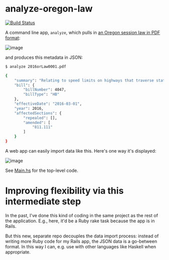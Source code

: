 # analyze-oregon-law

[![Build Status](https://travis-ci.org/public-law/oregon-law-parser.svg?branch=master)](https://travis-ci.org/public-law/oregon-law-parser)

A command line app, `analyze`, which pulls in [an Oregon session law in PDF format](https://www.oregonlegislature.gov/bills_laws/lawsstatutes/2016orLaw0001.pdf):

![image](https://raw.githubusercontent.com/dogweather/analyze-ors-amendment-haskell/master/fixtures/typical-pdf.png)

and produces this metadata in JSON:


```bash
$ analyze 2016orLaw0001.pdf

{
    "summary": "Relating to speed limits on highways that traverse state lines; creating new provisions; amending ORS 811.111; and declaring an emergency.",
    "bill": {
        "billNumber": 4047,
        "billType": "HB"
    }, 
    "effectiveDate": "2016-03-01",
    "year": 2016,
    "affectedSections": {
        "repealed": [],
        "amended": [
            "811.111"
        ]
    }
}
```

A web app can easily import data like this. Here's one way it's displayed:

![image](https://raw.githubusercontent.com/dogweather/analyze-oregon-law-haskell/master/fixtures/end-result.png)


See [Main.hs](https://github.com/dogweather/analyze-ors-amendment-haskell/blob/master/analyze/src/Main.hs) for the top-level code.


# Improving flexibility via this intermediate step

In the past, I've done this kind of coding in the same project as the rest of the application. E.g., here, it'd be a Ruby rake task because the app is in Rails.

But this new, separate repo decouples the data import process: instead of writing more Ruby code for my Rails app, the JSON data is a go-between format. In this way I can, e.g. use with other languages like Haskell when appropriate.
